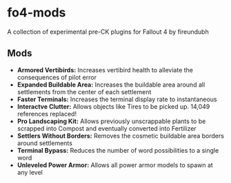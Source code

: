 # fo4-mods

A collection of experimental pre-CK plugins for Fallout 4 by fireundubh

## Mods

* **Armored Vertibirds:** Increases vertibird health to alleviate the consequences of pilot error
* **Expanded Buildable Area:** Increases the buildable area around all settlements from the center of each settlement
* **Faster Terminals:** Increases the terminal display rate to instantaneous
* **Interactve Clutter:** Allows objects like Tires to be picked up. 14,049 references replaced!
* **Pro Landscaping Kit:** Allows previously unscrappable plants to be scrapped into Compost and eventually converted into Fertilizer
* **Settlers Without Borders:** Removes the cosmetic buildable area borders around settlements
* **Terminal Bypass:** Reduces the number of word possibilities to a single word
* **Unleveled Power Armor:** Allows all power armor models to spawn at any level